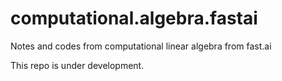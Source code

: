 # computational.algebra.fastai
Notes and codes from computational linear algebra from fast.ai

This repo is under development.
